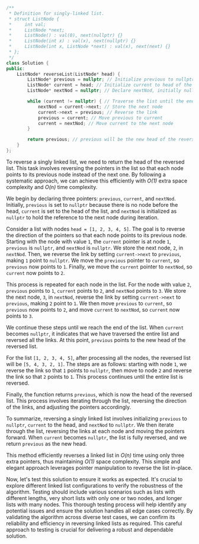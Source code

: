 ```cpp
/**
 * Definition for singly-linked list.
 * struct ListNode {
 *     int val;
 *     ListNode *next;
 *     ListNode() : val(0), next(nullptr) {}
 *     ListNode(int x) : val(x), next(nullptr) {}
 *     ListNode(int x, ListNode *next) : val(x), next(next) {}
 * };
 */
class Solution {
public:
    ListNode* reverseList(ListNode* head) {
        ListNode* previous = nullptr; // Initialize previous to nullptr
        ListNode* current = head; // Initialize current to head of the list
        ListNode* nextNod = nullptr; // Declare nextNod, initially nullptr

        while (current != nullptr) { // Traverse the list until the end
            nextNod = current->next; // Store the next node
            current->next = previous; // Reverse the link
            previous = current; // Move previous to current
            current = nextNod; // Move current to the next node
        }

        return previous; // previous will be the new head of the reversed list
    }
};
```

To reverse a singly linked list, we need to return the head of the reversed list. This task involves reversing the pointers in the list so that each node points to its previous node instead of the next one. By following a systematic approach, we can achieve this efficiently with *O(1)* extra space complexity and *O(n)* time complexity.

We begin by declaring three pointers: `previous`, `current`, and `nextNod`. Initially, `previous` is set to `nullptr` because there is no node before the head, `current` is set to the head of the list, and `nextNod` is initialized as `nullptr` to hold the reference to the next node during iteration.

Consider a list with nodes `head = [1, 2, 3, 4, 5]`. The goal is to reverse the direction of the pointers so that each node points to its previous node. Starting with the node with value `1`, the `current` pointer is at node `1`, `previous` is `nullptr`, and `nextNod` is `nullptr`. We store the next node, `2`, in `nextNod`. Then, we reverse the link by setting `current->next` to `previous`, making `1` point to `nullptr`. We move the `previous` pointer to `current`, so `previous` now points to `1`. Finally, we move the `current` pointer to `nextNod`, so `current` now points to `2`.

This process is repeated for each node in the list. For the node with value `2`, `previous` points to `1`, `current` points to `2`, and `nextNod` points to `3`. We store the next node, `3`, in `nextNod`, reverse the link by setting `current->next` to `previous`, making `2` point to `1`. We then move `previous` to `current`, so `previous` now points to `2`, and move `current` to `nextNod`, so `current` now points to `3`.

We continue these steps until we reach the end of the list. When `current` becomes `nullptr`, it indicates that we have traversed the entire list and reversed all the links. At this point, `previous` points to the new head of the reversed list.

For the list `[1, 2, 3, 4, 5]`, after processing all the nodes, the reversed list will be `[5, 4, 3, 2, 1]`. The steps are as follows: starting with node `1`, we reverse the link so that `1` points to `nullptr`, then move to node `2` and reverse the link so that `2` points to `1`. This process continues until the entire list is reversed.

Finally, the function returns `previous`, which is now the head of the reversed list. This process involves iterating through the list, reversing the direction of the links, and adjusting the pointers accordingly.

To summarize, reversing a singly linked list involves initializing `previous` to `nullptr`, `current` to the head, and `nextNod` to `nullptr`. We then iterate through the list, reversing the links at each node and moving the pointers forward. When `current` becomes `nullptr`, the list is fully reversed, and we return `previous` as the new head.

This method efficiently reverses a linked list in *O(n)* time using only three extra pointers, thus maintaining *O(1)* space complexity. This simple and elegant approach leverages pointer manipulation to reverse the list in-place.

Now, let's test this solution to ensure it works as expected. It's crucial to explore different linked list configurations to verify the robustness of the algorithm. Testing should include various scenarios such as lists with different lengths, very short lists with only one or two nodes, and longer lists with many nodes. This thorough testing process will help identify any potential issues and ensure the solution handles all edge cases correctly. By validating the algorithm across diverse test cases, we can confirm its reliability and efficiency in reversing linked lists as required. This careful approach to testing is crucial for delivering a robust and dependable solution.